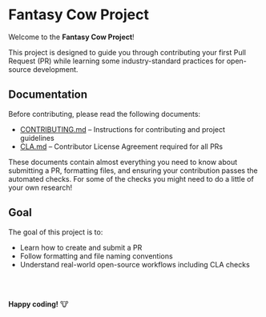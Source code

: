 # Fantasy Cow Project

Welcome to the **Fantasy Cow Project**!  

This project is designed to guide you through contributing your first Pull Request (PR) while learning some industry-standard practices for open-source development.


## Documentation

Before contributing, please read the following documents:

- [CONTRIBUTING.md](./CONTRIBUTING.md) – Instructions for contributing and project guidelines  
- [CLA.md](./CLA.md) – Contributor License Agreement required for all PRs

These documents contain almost everything you need to know about submitting a PR, formatting files, and ensuring your contribution passes the automated checks. For some of the checks you might need to do a little of your own research!


## Goal

The goal of this project is to:

- Learn how to create and submit a PR  
- Follow formatting and file naming conventions  
- Understand real-world open-source workflows including CLA checks

<br><br>

**Happy coding!** 🐮

